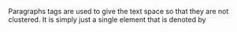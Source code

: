 Paragraphs tags are used to give the text space so that they are not clustered. It is simply just a single element that is denoted by <p></p>